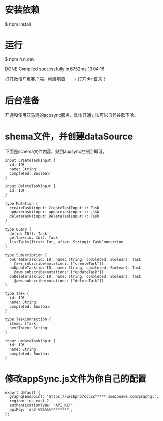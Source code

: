 
# 安装依赖
$ npm install
# 运行
$ npm run dev

 DONE  Compiled successfully in 6752ms                                  13:04:16
 
 打开微信开发客户端，新建项目---> 打开dist目录！

# 后台准备
开通和使用亚马逊的appsync服务，具体开通方法可以自行谷歌下哈。

# shema文件，并创建dataSource
下面是schema文件内容，贴到appsync控制台即可。

    input CreateTaskInput {
      id: ID!
      name: String!
      completed: Boolean!
    }

    input DeleteTaskInput {
      id: ID!
    }

    type Mutation {
      createTask(input: CreateTaskInput!): Task
      updateTask(input: UpdateTaskInput!): Task
      deleteTask(input: DeleteTaskInput!): Task
    }

    type Query {
      do(id: ID!): Task
      getTask(id: ID!): Task
      listTasks(first: Int, after: String): TaskConnection
    }

    type Subscription {
      onCreateTask(id: ID, name: String, completed: Boolean): Task
        @aws_subscribe(mutations: ["createTask"])
      onUpdateTask(id: ID, name: String, completed: Boolean): Task
        @aws_subscribe(mutations: ["updateTask"])
      onDeleteTask(id: ID, name: String, completed: Boolean): Task
        @aws_subscribe(mutations: ["deleteTask"])
    }

    type Task {
      id: ID!
      name: String!
      completed: Boolean!
    }

    type TaskConnection {
      items: [Task]
      nextToken: String
    }

    input UpdateTaskInput {
      id: ID!
      name: String
      completed: Boolean
    }


# 修改appSync.js文件为你自己的配置

    export default {
      graphqlEndpoint: 'https://uezbpno7ccccZ*****.amazonaws.com/graphql',
      region: 'us-east-2',
      authenticationType: 'API_KEY',
      apiKey: 'da2-%%%%%%********',
    };
